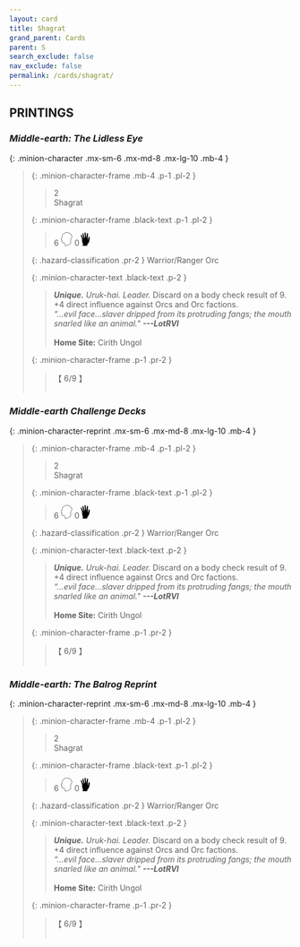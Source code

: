 ```yaml
---
layout: card
title: Shagrat
grand_parent: Cards
parent: S
search_exclude: false
nav_exclude: false
permalink: /cards/shagrat/
---
```


## PRINTINGS


### _Middle-earth: The Lidless Eye_

{: .minion-character .mx-sm-6 .mx-md-8 .mx-lg-10 .mb-4 }
> {: .minion-character-frame .mb-4 .p-1 .pl-2 }
> > <div class="hazard-mp">2</div>
> > <div class="card-name">Shagrat</div>
>
> {: .minion-character-frame .black-text .p-1 .pl-2 }
> > 6 ![](/assets/images/mind.svg) 0![](/assets/images/di.svg)
>
> {: .hazard-classification .pr-2 }
> Warrior/Ranger Orc
>
> {: .minion-character-text .black-text .p-2 }
> > _**Unique.**_ _Uruk-hai._ _Leader._ Discard on a body check result of 9. +4 direct influence against Orcs and Orc factions. <br>_“...evil face...slaver dripped from its protruding fangs; the mouth snarled like an animal."_ ***---&#65279;LotRVI***  <br><br>**Home Site:** Cirith Ungol 
>
> {: .minion-character-frame .p-1 .pr-2 }
> > <div class="card-shield">【 6/9 】</div>
> > <div class="card-corruption-white">&nbsp;</div>

### _Middle-earth Challenge Decks_

{: .minion-character-reprint .mx-sm-6 .mx-md-8 .mx-lg-10 .mb-4 }
> {: .minion-character-frame .mb-4 .p-1 .pl-2 }
> > <div class="hazard-mp">2</div>
> > <div class="card-name">Shagrat</div>
>
> {: .minion-character-frame .black-text .p-1 .pl-2 }
> > 6 ![](/assets/images/mind.svg) 0![](/assets/images/di.svg)
>
> {: .hazard-classification .pr-2 }
> Warrior/Ranger Orc
>
> {: .minion-character-text .black-text .p-2 }
> > _**Unique.**_ _Uruk-hai._ _Leader._ Discard on a body check result of 9. +4 direct influence against Orcs and Orc factions. <br>_“...evil face...slaver dripped from its protruding fangs; the mouth snarled like an animal."_ ***---&#65279;LotRVI***  <br><br>**Home Site:** Cirith Ungol 
>
> {: .minion-character-frame .p-1 .pr-2 }
> > <div class="card-shield">【 6/9 】</div>
> > <div class="card-corruption-white">&nbsp;</div>

### _Middle-earth: The Balrog Reprint_

{: .minion-character-reprint .mx-sm-6 .mx-md-8 .mx-lg-10 .mb-4 }
> {: .minion-character-frame .mb-4 .p-1 .pl-2 }
> > <div class="hazard-mp">2</div>
> > <div class="card-name">Shagrat</div>
>
> {: .minion-character-frame .black-text .p-1 .pl-2 }
> > 6 ![](/assets/images/mind.svg) 0![](/assets/images/di.svg)
>
> {: .hazard-classification .pr-2 }
> Warrior/Ranger Orc
>
> {: .minion-character-text .black-text .p-2 }
> > _**Unique.**_ _Uruk-hai._ _Leader._ Discard on a body check result of 9. +4 direct influence against Orcs and Orc factions. <br>_“...evil face...slaver dripped from its protruding fangs; the mouth snarled like an animal."_ ***---&#65279;LotRVI***  <br><br>**Home Site:** Cirith Ungol 
>
> {: .minion-character-frame .p-1 .pr-2 }
> > <div class="card-shield">【 6/9 】</div>
> > <div class="card-corruption-white">&nbsp;</div>
